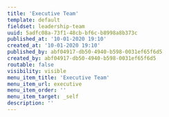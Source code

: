 ```yaml
---
title: 'Executive Team'
template: default
fieldset: leadership-team
uuid: 5adfc08a-73f1-48cb-bf6c-b8998a8b373c
published_at: '10-01-2020 19:10'
created_at: '10-01-2020 19:10'
published_by: abf04917-db50-4940-b598-0031ef65f6d5
created_by: abf04917-db50-4940-b598-0031ef65f6d5
routable: false
visibility: visible
menu_item_title: 'Executive Team'
menu_item_url: executive
menu_item_order: ''
menu_item_target: _self
description: ''
---
```

